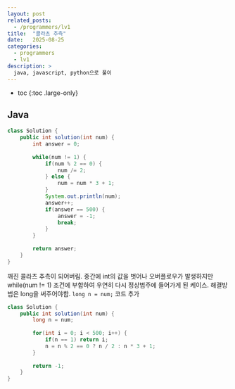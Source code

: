 ```yaml
---
layout: post
related_posts:
  - /programmers/lv1
title:  "콜라츠 추측"
date:   2025-08-25
categories:
  - programmers
  - lv1
description: >
  java, javascript, python으로 풀이
---
```

* toc
{:toc .large-only}

## Java
```java
class Solution {
    public int solution(int num) {
        int answer = 0;
        
        while(num != 1) {
            if(num % 2 == 0) {
                num /= 2;
            } else {
                num = num * 3 + 1;
            }
            System.out.println(num);
            answer++;
            if(answer == 500) {
                answer = -1;
                break;
            }
        }
        
        return answer;
    }
}
```
깨진 콜라츠 추측이 되어버림. 중간에 int의 값을 벗어나 오버플로우가 발생하지만 while(num != 1) 조건에 부합하여 우연히 다시 정상범주에 들어가게 된 케이스. 해결방법은 long을 써주어야함. `long n = num;` 코드 추가

```java
class Solution {
    public int solution(int num) { 
        long n = num;
        
        for(int i = 0; i < 500; i++) {
            if(n == 1) return i;
            n = n % 2 == 0 ? n / 2 : n * 3 + 1;
        }
        
        return -1;
    }
}
```